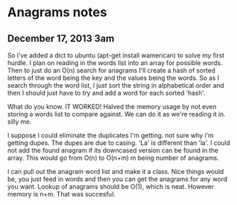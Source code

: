 Anagrams notes
==============

December 17, 2013 3am
---------------------
So I've added a dict to ubuntu (apt-get install wamerican) to solve my first hurdle. I plan on reading in the words list into an array for possible words. Then to just do an O(n) search for anagrams I'll create a hash of sorted letters of the word being the key and the values being the words. So as I search through the word list, I just sort the string in alphabetical order and then I should just have to try and add a word for each sorted 'hash'. 

What do you know. IT WORKED! Halved the memory usage by not even storing a words list to compare against. We can do it as we're reading it in. silly me.

I suppose I could eliminate the duplicates I'm getting. not sure why i'm getting dupes. The dupes are due to casing. 'La' is different than 'la'. I could not add the found anagram if its downcased version can be found in the array. This would go from O(n) to O(n+m) m being number of anagrams.

I can pull out the anagram word list and make it a class. Nice things would be, you just feed in words and then you can get the anagrams for any word you want. Lookup of anagrams should be O(1), which is neat. However memory is n+m. That was succesful.